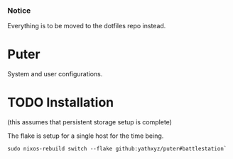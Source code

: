 ### Notice
Everything is to be moved to the dotfiles repo instead.

# Puter

System and user configurations.

# TODO Installation

(this assumes that persistent storage setup is complete)

The flake is setup for a single host for the time being.

```
sudo nixos-rebuild switch --flake github:yathxyz/puter#battlestation`
```


